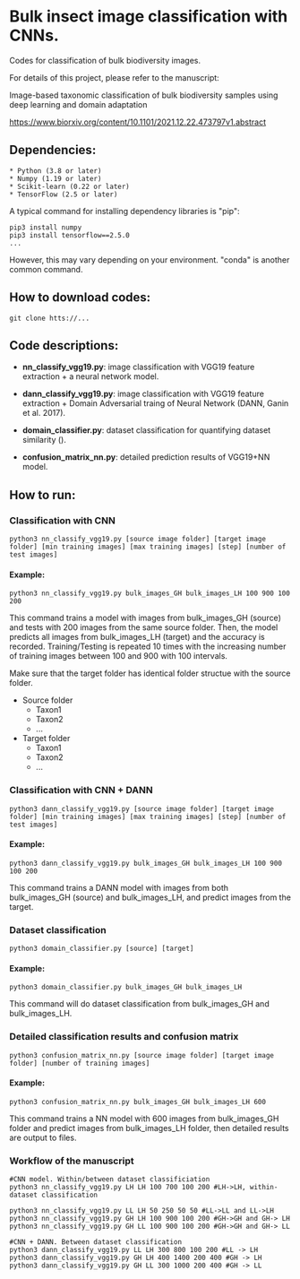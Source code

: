 # Bulk insect image classification with CNNs.
Codes for classification of bulk biodiversity images.

For details of this project, please refer to the manuscript:

Image-based taxonomic classification of bulk biodiversity samples using deep learning and domain adaptation

https://www.biorxiv.org/content/10.1101/2021.12.22.473797v1.abstract

## Dependencies:
	* Python (3.8 or later)
	* Numpy (1.19 or later)
	* Scikit-learn (0.22 or later)
	* TensorFlow (2.5 or later)

A typical command for installing dependency libraries is "pip":

```
pip3 install numpy
pip3 install tensorflow==2.5.0
...
```

However, this may vary depending on your environment. "conda" is another common command.

## How to download codes:
```
git clone htts://...
```

## Code descriptions:

* **nn_classify_vgg19.py**: image classification with VGG19 feature extraction + a neural network model.

* **dann_classify_vgg19.py**: image classification with VGG19 feature extraction +  Domain Adversarial traing of Neural Network (DANN, Ganin et al. 2017).

* **domain_classifier.py**: dataset classification for quantifying dataset similarity ().

* **confusion_matrix_nn.py**: detailed prediction results of VGG19+NN model.

## How to run:
### Classification with CNN
```
python3 nn_classify_vgg19.py [source image folder] [target image folder] [min training images] [max training images] [step] [number of test images]
```
#### Example:
```
python3 nn_classify_vgg19.py bulk_images_GH bulk_images_LH 100 900 100 200
```

This command trains a model with images from bulk_images_GH (source) and tests with 200 images from the same source folder. Then, the model predicts all images from bulk_images_LH (target) and the accuracy is recorded. Training/Testing is repeated 10 times with the increasing number of training images between 100 and 900 with 100 intervals.

Make sure that the target folder has identical folder structue with the source folder.

- Source folder
	- Taxon1
	- Taxon2
	-  ...
- Target folder
	- Taxon1
	- Taxon2
	-  ...

### Classification with CNN + DANN

```
python3 dann_classify_vgg19.py [source image folder] [target image folder] [min training images] [max training images] [step] [number of test images]
```
#### Example:
```
python3 dann_classify_vgg19.py bulk_images_GH bulk_images_LH 100 900 100 200
```

This command trains a DANN model with images from both bulk_images_GH (source) and bulk_images_LH, and predict images from the target.

### Dataset classification
```
python3 domain_classifier.py [source] [target]

```
#### Example:
```
python3 domain_classifier.py bulk_images_GH bulk_images_LH
```

This command will do dataset classification from bulk_images_GH and bulk_images_LH.

### Detailed classification results and confusion matrix
```
python3 confusion_matrix_nn.py [source image folder] [target image folder] [number of training images]
```
#### Example:
```
python3 confusion_matrix_nn.py bulk_images_GH bulk_images_LH 600
```
This command trains a NN model with 600 images from bulk_images_GH folder and predict images from bulk_images_LH folder, then detailed results are output to files.


### Workflow of the manuscript

```
#CNN model. Within/between dataset classificiation
python3 nn_classify_vgg19.py LH LH 100 700 100 200 #LH->LH, within-dataset classification

python3 nn_classify_vgg19.py LL LH 50 250 50 50 #LL->LL and LL->LH
python3 nn_classify_vgg19.py GH LH 100 900 100 200 #GH->GH and GH-> LH
python3 nn_classify_vgg19.py GH LL 100 900 100 200 #GH->GH and GH-> LL

#CNN + DANN. Between dataset classification
python3 dann_classify_vgg19.py LL LH 300 800 100 200 #LL -> LH
python3 dann_classify_vgg19.py GH LH 400 1400 200 400 #GH -> LH
python3 dann_classify_vgg19.py GH LL 300 1000 200 400 #GH -> LL

```
